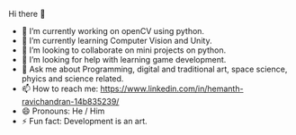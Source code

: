  Hi there 👋

- 🔭 I’m currently working on openCV using python.
- 🌱 I’m currently learning Computer Vision and Unity.
- 👯 I’m looking to collaborate on mini projects on python.
- 🤔 I’m looking for help with learning game development.
- 💬 Ask me about Programming, digital and traditional art, space science, phyics and science related.
- 📫 How to reach me: https://www.linkedin.com/in/hemanth-ravichandran-14b835239/
- 😄 Pronouns: He / Him
- ⚡ Fun fact: Development is an art.
